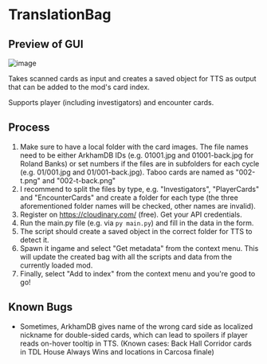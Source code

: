 # TranslationBag

## Preview of GUI
![image](https://github.com/user-attachments/assets/20410546-c7d4-4ba3-ad2c-70c959929f42)

Takes scanned cards as input and creates a saved object for TTS as output that can be added to the mod's card index.

Supports player (including investigators) and encounter cards.

## Process

1) Make sure to have a local folder with the card images. The file names need to be either ArkhamDB IDs (e.g. 01001.jpg and 01001-back.jpg for Roland Banks) or set numbers if the files are in subfolders for each cycle (e.g. 01/001.jpg and 01/001-back.jpg). Taboo cards are named as "002-t.png" and "002-t-back.png"
2) I recommend to split the files by type, e.g. "Investigators", "PlayerCards" and "EncounterCards" and create a folder for each type (the three aforementioned folder names will be checked, other names are invalid).
3) Register on https://cloudinary.com/ (free). Get your API credentials.
4) Run the main.py file (e.g. via `py main.py`) and fill in the data in the form.
5) The script should create a saved object in the correct folder for TTS to detect it.
6) Spawn it ingame and select "Get metadata" from the context menu. This will update the created bag with all the scripts and data from the currently loaded mod.
7) Finally, select "Add to index" from the context menu and you're good to go!

## Known Bugs

- Sometimes, ArkhamDB gives name of the wrong card side as localized nickname for double-sided cards, which can lead to spoilers if player reads on-hover tooltip in TTS. (Known cases: Back Hall Corridor cards in TDL House Always Wins and locations in Carcosa finale)  
